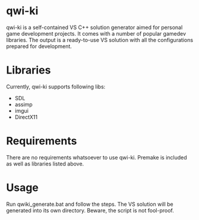 # qwi-ki
qwi-ki is a self-contained VS C++ solution generator aimed for personal game development projects. It comes with a number of popular gamedev libraries. The output is a ready-to-use VS solution with all the configurations prepared for development.

# Libraries
Currently, qwi-ki supports following libs:
- SDL
- assimp
- imgui
- DirectX11

# Requirements
There are no requirements whatsoever to use qwi-ki. Premake is included as well as libraries listed above.

# Usage
Run qwiki_generate.bat and follow the steps. The VS solution will be generated into its own directory. Beware, the script is not fool-proof.
